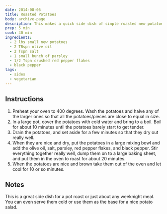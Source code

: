 ```yaml
---
date: 2014-08-05
title: Roasted Potatoes
body: archive-page
description: This makes a quick side dish of simple roasted new potatoes with olive oil and parsley. Parboiling the potatoes first really makes the whole thing, so don't skip this step.
prep: 5 min
cook: 40 min
ingredients:
  - 2 lbs small new potatoes
  - 2 TBspn olive oil
  - 2 Tspn salt
  - 1 small bunch of parsley
  - 1/2 Tspn crushed red pepper flakes
  - black pepper
tags:
  - sides
  - vegetarian
---
```

## Instructions
1. Preheat your oven to 400 degrees. Wash the potatoes and halve any of the larger ones so that all the potatoes/pieces are close to equal in size.
2. In a large pot, cover the potatoes with cold water and bring to a boil. Boil for about 10 minutes until the potatoes barely start to get tender.
3. Drain the potatoes, and set aside for a few minutes so that they dry out really well.
4. When they are nice and dry, put the potatoes in a large mixing bowl and add the olive oil, salt, parsley, red pepper flakes, and black pepper. Stir everything together really well, dump them on to a large baking sheet, and put them in the oven to roast for about 20 minutes.
5. When the potatoes are nice and brown take them out of the oven and let cool for 10 or so minutes.

## Notes
This is a great side dish for a pot roast or just about any weeknight meal. You can even serve them cold or use them as the base for a nice potato salad.
